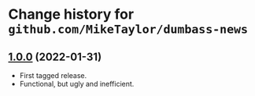 # Change history for `github.com/MikeTaylor/dumbass-news`

## [1.0.0](https://github.com/MikeTaylor/dumbass-news/tree/v1.0.0) (2022-01-31)

* First tagged release.
* Functional, but ugly and inefficient.

